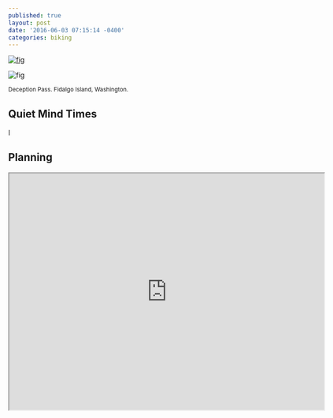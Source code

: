 ```yaml
---
published: true
layout: post
date: '2016-06-03 07:15:14 -0400'
categories: biking
---
```


[![fig](http://i.imgur.com/ircqmIm.png)](https://goo.gl/maps/qyHwe93xyzT2)


![fig](http://i.imgur.com/ircqmIm.png)

<sub>Deception Pass. Fidalgo Island, Washington.</sub>



## Quiet Mind Times

I 


## Planning

<iframe src="https://www.google.com/maps/d/u/1/embed?mid=1ELysbd_HcyENvsuK5auBFbFpwZ0" width="640" height="480"></iframe>